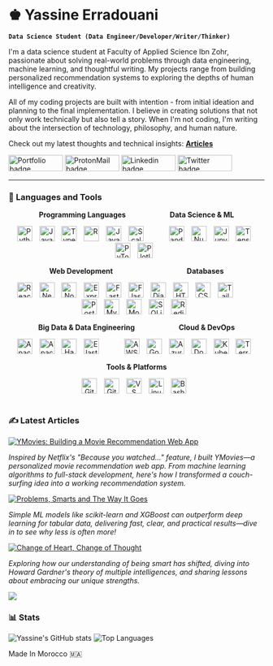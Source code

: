 # ♚ Yassine Erradouani

**`Data Science Student (Data Engineer/Developer/Writer/Thinker)`**

I'm a data science student at Faculty of Applied Science Ibn Zohr, passionate about solving real-world problems through data engineering, machine learning, and thoughtful writing. My projects range from building personalized recommendation systems to exploring the depths of human intelligence and creativity.

All of my coding projects are built with intention - from initial ideation and planning to the final implementation. I believe in creating solutions that not only work technically but also tell a story. When I'm not coding, I'm writing about the intersection of technology, philosophy, and human nature.

Check out my latest thoughts and technical insights: **[Articles](https://yerradouani.me/articles)**

   <p align="left">
      <a href="https://yerradouani.me"><img src="https://img.shields.io/badge/portfolio-%23FF0000.svg?&style=for-the-badge&logo=reverbnation&logoColor=white" height=32 width=107 alt="Portfolio badge"></a> 
      <a href="mailto:yassine.erradouani@protonmail.com"><img src="https://img.shields.io/badge/ProtonMail-%23fd1745.svg?&style=for-the-badge&logo=protonmail&logoColor=white" height=32 width=107 alt="ProtonMail badge"></a> 
      <a href="https://www.linkedin.com/in/yassine-erradouani/"><img src="https://img.shields.io/badge/linkedin-%230064e7.svg?&style=for-the-badge&logo=linkedin&logoColor=white" height=32 width=107 alt="Linkedin badge"></a> 
      <a href="https://x.com/erradouanii"><img src="https://img.shields.io/badge/twitter-%231DA1F2.svg?&style=for-the-badge&logo=twitter&logoColor=white" height=32 width=107 alt="Twitter badge"></a>

---

### 🧰 Languages and Tools

<div align="center">

**Programming Languages** &nbsp;&nbsp;&nbsp;&nbsp;&nbsp;&nbsp;&nbsp;&nbsp;&nbsp;&nbsp;&nbsp;&nbsp;&nbsp;&nbsp;&nbsp;&nbsp;&nbsp;&nbsp;&nbsp;&nbsp; **Data Science & ML**

<img alt="Python" width="30px" style="padding-right:10px;" src="https://cdn.jsdelivr.net/gh/devicons/devicon/icons/python/python-plain.svg" />
<img alt="JavaScript" width="30px" style="padding-right:10px;" src="https://cdn.jsdelivr.net/gh/devicons/devicon/icons/javascript/javascript-plain.svg" />
<img alt="TypeScript" width="30px" style="padding-right:10px;" src="https://cdn.jsdelivr.net/gh/devicons/devicon/icons/typescript/typescript-plain.svg" />
<img alt="R" width="30px" style="padding-right:10px;" src="https://cdn.jsdelivr.net/gh/devicons/devicon/icons/r/r-original.svg" />
<img alt="Java" width="30px" style="padding-right:10px;" src="https://cdn.jsdelivr.net/gh/devicons/devicon/icons/java/java-original.svg" />
<img alt="Scala" width="30px" style="padding-right:10px;" src="https://cdn.jsdelivr.net/gh/devicons/devicon/icons/scala/scala-original.svg" />
&nbsp;&nbsp;&nbsp;&nbsp;&nbsp;&nbsp;&nbsp;&nbsp;
<img alt="Pandas" width="30px" style="padding-right:10px;" src="https://cdn.jsdelivr.net/gh/devicons/devicon/icons/pandas/pandas-original.svg" />
<img alt="NumPy" width="30px" style="padding-right:10px;" src="https://cdn.jsdelivr.net/gh/devicons/devicon/icons/numpy/numpy-original.svg" />
<img alt="Jupyter" width="30px" style="padding-right:10px;" src="https://cdn.jsdelivr.net/gh/devicons/devicon/icons/jupyter/jupyter-original.svg" />
<img alt="TensorFlow" width="30px" style="padding-right:10px;" src="https://cdn.jsdelivr.net/gh/devicons/devicon/icons/tensorflow/tensorflow-original.svg" />
<img alt="PyTorch" width="30px" style="padding-right:10px;" src="https://cdn.jsdelivr.net/gh/devicons/devicon/icons/pytorch/pytorch-original.svg" />
<img alt="Plotly" width="30px" style="padding-right:10px;" src="https://cdn.jsdelivr.net/gh/devicons/devicon/icons/plotly/plotly-original.svg" />

**Web Development** &nbsp;&nbsp;&nbsp;&nbsp;&nbsp;&nbsp;&nbsp;&nbsp;&nbsp;&nbsp;&nbsp;&nbsp;&nbsp;&nbsp;&nbsp;&nbsp;&nbsp;&nbsp;&nbsp;&nbsp;&nbsp;&nbsp;&nbsp;&nbsp;&nbsp;&nbsp;&nbsp;&nbsp;&nbsp;&nbsp;&nbsp;&nbsp;&nbsp;&nbsp;&nbsp; **Databases**

<img alt="React" width="30px" style="padding-right:10px;" src="https://cdn.jsdelivr.net/gh/devicons/devicon/icons/react/react-original.svg" />
<img alt="Next.js" width="30px" style="padding-right:10px;" src="https://cdn.jsdelivr.net/gh/devicons/devicon/icons/nextjs/nextjs-original.svg" />
<img alt="NodeJS" width="30px" style="padding-right:10px;" src="https://cdn.jsdelivr.net/gh/devicons/devicon/icons/nodejs/nodejs-original.svg" />
<img alt="Express" width="30px" style="padding-right:10px;" src="https://cdn.jsdelivr.net/gh/devicons/devicon/icons/express/express-original.svg" />
<img alt="FastAPI" width="30px" style="padding-right:10px;" src="https://cdn.jsdelivr.net/gh/devicons/devicon/icons/fastapi/fastapi-original.svg" />
<img alt="Flask" width="30px" style="padding-right:10px;" src="https://cdn.jsdelivr.net/gh/devicons/devicon/icons/flask/flask-original.svg" />
<img alt="Django" width="30px" style="padding-right:10px;" src="https://cdn.jsdelivr.net/gh/devicons/devicon/icons/django/django-plain.svg" />
<img alt="HTML" width="30px" style="padding-right:10px;" src="https://cdn.jsdelivr.net/gh/devicons/devicon/icons/html5/html5-plain.svg" />
<img alt="CSS" width="30px" style="padding-right:10px;" src="https://cdn.jsdelivr.net/gh/devicons/devicon/icons/css3/css3-plain.svg" />
<img alt="Tailwind CSS" width="30px" style="padding-right:10px;" src="https://icon.icepanel.io/Technology/svg/Tailwind-CSS.svg" />
&nbsp;&nbsp;&nbsp;&nbsp;&nbsp;&nbsp;&nbsp;&nbsp;
<img alt="PostgreSQL" width="30px" style="padding-right:10px;" src="https://cdn.jsdelivr.net/gh/devicons/devicon/icons/postgresql/postgresql-original.svg" />
<img alt="MySQL" width="30px" style="padding-right:10px;" src="https://cdn.jsdelivr.net/gh/devicons/devicon/icons/mysql/mysql-original.svg" />
<img alt="MongoDB" width="30px" style="padding-right:10px;" src="https://cdn.jsdelivr.net/gh/devicons/devicon/icons/mongodb/mongodb-original.svg" />
<img alt="SQLite" width="30px" style="padding-right:10px;" src="https://cdn.jsdelivr.net/gh/devicons/devicon/icons/sqlite/sqlite-original.svg" />
<img alt="Redis" width="30px" style="padding-right:10px;" src="https://cdn.jsdelivr.net/gh/devicons/devicon/icons/redis/redis-original.svg" />

**Big Data & Data Engineering** &nbsp;&nbsp;&nbsp;&nbsp;&nbsp;&nbsp;&nbsp;&nbsp;&nbsp;&nbsp;&nbsp;&nbsp;&nbsp;&nbsp;&nbsp;&nbsp;&nbsp;&nbsp;&nbsp;&nbsp; **Cloud & DevOps**

<img alt="Apache Spark" width="30px" style="padding-right:10px;" src="https://cdn.jsdelivr.net/gh/devicons/devicon/icons/apachespark/apachespark-original.svg" />
<img alt="Apache Kafka" width="30px" style="padding-right:10px;" src="https://cdn.jsdelivr.net/gh/devicons/devicon/icons/apachekafka/apachekafka-original.svg" />
<img alt="Hadoop" width="30px" style="padding-right:10px;" src="https://cdn.jsdelivr.net/gh/devicons/devicon/icons/hadoop/hadoop-original.svg" />
<img alt="Elasticsearch" width="30px" style="padding-right:10px;" src="https://cdn.jsdelivr.net/gh/devicons/devicon/icons/elasticsearch/elasticsearch-original.svg" />
&nbsp;&nbsp;&nbsp;&nbsp;&nbsp;&nbsp;&nbsp;&nbsp;
<img alt="AWS" width="30px" style="padding-right:10px;" src="https://icon.icepanel.io/Technology/png-shadow-512/AWS.png" />
<img alt="Google Cloud" width="30px" style="padding-right:10px;" src="https://cdn.jsdelivr.net/gh/devicons/devicon/icons/googlecloud/googlecloud-original.svg" />
<img alt="Azure" width="30px" style="padding-right:10px;" src="https://cdn.jsdelivr.net/gh/devicons/devicon/icons/azure/azure-original.svg" />
<img alt="Docker" width="30px" style="padding-right:10px;" src="https://cdn.jsdelivr.net/gh/devicons/devicon/icons/docker/docker-original.svg" />
<img alt="Kubernetes" width="30px" style="padding-right:10px;" src="https://cdn.jsdelivr.net/gh/devicons/devicon/icons/kubernetes/kubernetes-plain.svg" />
<img alt="Terraform" width="30px" style="padding-right:10px;" src="https://cdn.jsdelivr.net/gh/devicons/devicon/icons/terraform/terraform-original.svg" />

**Tools & Platforms**

<img alt="Git" width="30px" style="padding-right:10px;" src="https://cdn.jsdelivr.net/gh/devicons/devicon/icons/git/git-original.svg" />
<img alt="GitHub" width="30px" style="padding-right:10px;" src="https://cdn.jsdelivr.net/gh/devicons/devicon/icons/github/github-original.svg" />
<img alt="VS Code" width="30px" style="padding-right:10px;" src="https://cdn.jsdelivr.net/gh/devicons/devicon/icons/vscode/vscode-original.svg" />
<img alt="Linux" width="30px" style="padding-right:10px;" src="https://cdn.jsdelivr.net/gh/devicons/devicon/icons/linux/linux-original.svg" />
<img alt="Bash" width="30px" style="padding-right:10px;" src="https://cdn.jsdelivr.net/gh/devicons/devicon/icons/bash/bash-original.svg" />

</div>

#

### ✍️ Latest Articles

<!-- BEGIN ARTICLE-CARDS -->
[![YMovies: Building a Movie Recommendation Web App](https://img.shields.io/badge/YMovies-Building%20a%20Movie%20Recommendation%20Web%20App-blue?style=for-the-badge&logo=youtube&logoColor=white)](https://yerradouani.me/articles/ymovies-web-app)

*Inspired by Netflix's "Because you watched..." feature, I built YMovies—a personalized movie recommendation web app. From machine learning algorithms to full-stack development, here's how I transformed a couch-surfing idea into a working recommendation system.*

[![Problems, Smarts and The Way It Goes](https://img.shields.io/badge/ML%20Insights-Problems%2C%20Smarts%20and%20The%20Way%20It%20Goes-orange?style=for-the-badge&logo=tensorflow&logoColor=white)](https://yerradouani.me/articles/problems-smarts-and-the-way-it-goes)

*Simple ML models like scikit-learn and XGBoost can outperform deep learning for tabular data, delivering fast, clear, and practical results—dive in to see why less is often more!*

[![Change of Heart, Change of Thought](https://img.shields.io/badge/Philosophy-Change%20of%20Heart%2C%20Change%20of%20Thought-red?style=for-the-badge&logo=lightbulb&logoColor=white)](https://yerradouani.me/articles/change-of-heart-change-of-thought)

*Exploring how our understanding of being smart has shifted, diving into Howard Gardner's theory of multiple intelligences, and sharing lessons about embracing our unique strengths.*

<!-- END ARTICLE-CARDS -->

[<img src="https://custom-icon-badges.demolab.com/badge/-Read%20More%20Articles-red?style=for-the-badge&logo=book&logoColor=white"/>](https://yerradouani.me/articles)

### 📊 Stats

![Yassine's GitHub stats](https://github-readme-stats.vercel.app/api?username=yassnemo&show_icons=true&theme=gruvbox)
![Top Languages](https://github-readme-stats.vercel.app/api/top-langs/?username=yerradouani&layout=compact&theme=gruvbox&langs_count=8&card_width=495)
<!-- ![GitHub Streak](https://streak-stats.demolab.com?user=yerradouani&theme=gruvbox&border_radius=4.5) -->


Made In Morocco 🇲🇦
